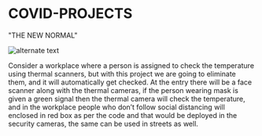 # COVID-PROJECTS

"THE NEW NORMAL"

![alternate text](https://blogsmedia.lse.ac.uk/blogs.dir/35/files/2020/05/social-distancing-5132570_1280.png)

Consider a workplace where a person is assigned to check the temperature using thermal scanners, but with this project we are going to eliminate them, and it will automatically get checked. At the entry there will be a face scanner along with the thermal cameras, if the person wearing mask is given a green signal then the thermal camera will check the temperature, and in the workplace people who don’t follow social distancing will enclosed in red box as per the code and that would be deployed in the security cameras, the same can be used in streets as well.


